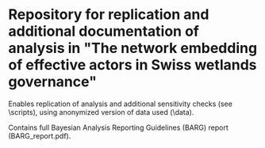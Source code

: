 # Repository for replication and additional documentation of analysis in "The network embedding of effective actors in Swiss wetlands governance"

Enables replication of analysis and additional sensitivity checks (see \scripts), using anonymized version of data used (\data).

Contains full Bayesian Analysis Reporting Guidelines (BARG) report (BARG_report.pdf).
